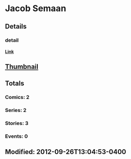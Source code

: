 # Jacob  Semaan 
## Details
### detail
#### [Link](http://marvel.com/comics/creators/11938/jacob_semaan?utm_campaign=apiRef&utm_source=225578a89fc76f3d20fbffda5d17a88d)
## [Thumbnail](http://i.annihil.us/u/prod/marvel/i/mg/b/40/image_not_available.jpg)
## Totals
### Comics: 2
### Series: 2
### Stories: 3
### Events: 0
## Modified: 2012-09-26T13:04:53-0400